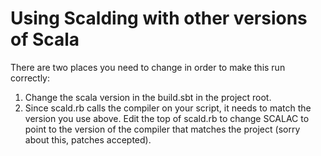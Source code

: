 # Using Scalding with other versions of Scala

There are two places you need to change in order to make this run correctly:

1. Change the scala version in the build.sbt in the project root.
2. Since scald.rb calls the compiler on your script, it needs to match the version you use above.  Edit the top of scald.rb to change SCALAC to point to the version of the compiler that matches the project (sorry about this, patches accepted).
